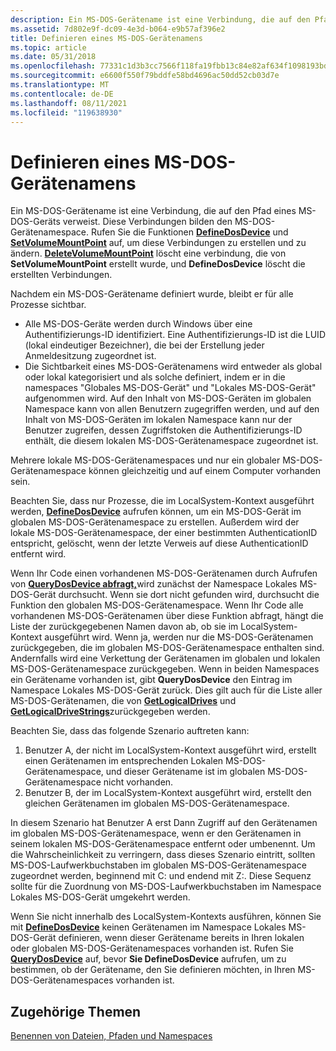```yaml
---
description: Ein MS-DOS-Gerätename ist eine Verbindung, die auf den Pfad eines MS-DOS-Geräts verweist. Diese Verbindungen bilden den MS-DOS-Gerätenamespace.
ms.assetid: 7d802e9f-dc09-4e3d-b064-e9b57af396e2
title: Definieren eines MS-DOS-Gerätenamens
ms.topic: article
ms.date: 05/31/2018
ms.openlocfilehash: 77331c1d3b3cc7566f118fa19fbb13c84e82af634f1098193bdf3dcb6270ef7d
ms.sourcegitcommit: e6600f550f79bddfe58bd4696ac50dd52cb03d7e
ms.translationtype: MT
ms.contentlocale: de-DE
ms.lasthandoff: 08/11/2021
ms.locfileid: "119638930"
---
```

# <a name="defining-an-ms-dos-device-name"></a>Definieren eines MS-DOS-Gerätenamens

Ein MS-DOS-Gerätename ist eine Verbindung, die auf den Pfad eines MS-DOS-Geräts verweist. Diese Verbindungen bilden den MS-DOS-Gerätenamespace. Rufen Sie die Funktionen [**DefineDosDevice**](/windows/desktop/api/FileAPI/nf-fileapi-definedosdevicew) und [**SetVolumeMountPoint**](/windows/desktop/api/WinBase/nf-winbase-setvolumemountpointa) auf, um diese Verbindungen zu erstellen und zu ändern. [**DeleteVolumeMountPoint**](/windows/desktop/api/FileAPI/nf-fileapi-deletevolumemountpointw) löscht eine verbindung, die von **SetVolumeMountPoint** erstellt wurde, und **DefineDosDevice** löscht die erstellten Verbindungen.

Nachdem ein MS-DOS-Gerätename definiert wurde, bleibt er für alle Prozesse sichtbar.

-   Alle MS-DOS-Geräte werden durch Windows über eine Authentifizierungs-ID identifiziert. Eine Authentifizierungs-ID ist die LUID (lokal eindeutiger Bezeichner), die bei der Erstellung jeder Anmeldesitzung zugeordnet ist.
-   Die Sichtbarkeit eines MS-DOS-Gerätenamens wird entweder als global oder lokal kategorisiert und als solche definiert, indem er in die namespaces "Globales MS-DOS-Gerät" und "Lokales MS-DOS-Gerät" aufgenommen wird. Auf den Inhalt von MS-DOS-Geräten im globalen Namespace kann von allen Benutzern zugegriffen werden, und auf den Inhalt von MS-DOS-Geräten im lokalen Namespace kann nur der Benutzer zugreifen, dessen Zugriffstoken die Authentifizierungs-ID enthält, die diesem lokalen MS-DOS-Gerätenamespace zugeordnet ist.

Mehrere lokale MS-DOS-Gerätenamespaces und nur ein globaler MS-DOS-Gerätenamespace können gleichzeitig und auf einem Computer vorhanden sein.

Beachten Sie, dass nur Prozesse, die im LocalSystem-Kontext ausgeführt werden, [**DefineDosDevice**](/windows/desktop/api/FileAPI/nf-fileapi-definedosdevicew) aufrufen können, um ein MS-DOS-Gerät im globalen MS-DOS-Gerätenamespace zu erstellen. Außerdem wird der lokale MS-DOS-Gerätenamespace, der einer bestimmten AuthenticationID entspricht, gelöscht, wenn der letzte Verweis auf diese AuthenticationID entfernt wird.

Wenn Ihr Code einen vorhandenen MS-DOS-Gerätenamen durch Aufrufen von [**QueryDosDevice abfragt,**](/windows/desktop/api/FileAPI/nf-fileapi-querydosdevicew)wird zunächst der Namespace Lokales MS-DOS-Gerät durchsucht. Wenn sie dort nicht gefunden wird, durchsucht die Funktion den globalen MS-DOS-Gerätenamespace. Wenn Ihr Code alle vorhandenen MS-DOS-Gerätenamen über diese Funktion abfragt, hängt die Liste der zurückgegebenen Namen davon ab, ob sie im LocalSystem-Kontext ausgeführt wird. Wenn ja, werden nur die MS-DOS-Gerätenamen zurückgegeben, die im globalen MS-DOS-Gerätenamespace enthalten sind. Andernfalls wird eine Verkettung der Gerätenamen im globalen und lokalen MS-DOS-Gerätenamespace zurückgegeben. Wenn in beiden Namespaces ein Gerätename vorhanden ist, gibt **QueryDosDevice** den Eintrag im Namespace Lokales MS-DOS-Gerät zurück. Dies gilt auch für die Liste aller MS-DOS-Gerätenamen, die von [**GetLogicalDrives**](/windows/desktop/api/FileAPI/nf-fileapi-getlogicaldrives) und [**GetLogicalDriveStrings**](/windows/desktop/api/FileAPI/nf-fileapi-getlogicaldrivestringsw)zurückgegeben werden.

Beachten Sie, dass das folgende Szenario auftreten kann:

1.  Benutzer A, der nicht im LocalSystem-Kontext ausgeführt wird, erstellt einen Gerätenamen im entsprechenden Lokalen MS-DOS-Gerätenamespace, und dieser Gerätename ist im globalen MS-DOS-Gerätenamespace nicht vorhanden.
2.  Benutzer B, der im LocalSystem-Kontext ausgeführt wird, erstellt den gleichen Gerätenamen im globalen MS-DOS-Gerätenamespace.

In diesem Szenario hat Benutzer A erst Dann Zugriff auf den Gerätenamen im globalen MS-DOS-Gerätenamespace, wenn er den Gerätenamen in seinem lokalen MS-DOS-Gerätenamespace entfernt oder umbenennt. Um die Wahrscheinlichkeit zu verringern, dass dieses Szenario eintritt, sollten MS-DOS-Laufwerkbuchstaben im globalen MS-DOS-Gerätenamespace zugeordnet werden, beginnend mit C: und endend mit Z:. Diese Sequenz sollte für die Zuordnung von MS-DOS-Laufwerkbuchstaben im Namespace Lokales MS-DOS-Gerät umgekehrt werden.

Wenn Sie nicht innerhalb des LocalSystem-Kontexts ausführen, können Sie mit [**DefineDosDevice**](/windows/desktop/api/FileAPI/nf-fileapi-definedosdevicew) keinen Gerätenamen im Namespace Lokales MS-DOS-Gerät definieren, wenn dieser Gerätename bereits in Ihren lokalen oder globalen MS-DOS-Gerätenamespaces vorhanden ist. Rufen Sie [**QueryDosDevice**](/windows/desktop/api/FileAPI/nf-fileapi-querydosdevicew) auf, bevor **Sie DefineDosDevice** aufrufen, um zu bestimmen, ob der Gerätename, den Sie definieren möchten, in Ihren MS-DOS-Gerätenamespaces vorhanden ist.

## <a name="related-topics"></a>Zugehörige Themen

<dl> <dt>

[Benennen von Dateien, Pfaden und Namespaces](naming-a-file.md)
</dt> </dl>

 

 



